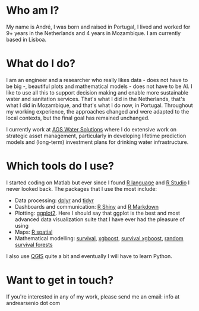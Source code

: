 # Who am I?

My name is André, I was born and raised in Portugal, I lived and worked for 9+ years in the Netherlands and 4 years in Mozambique. I am currently based in Lisboa. 

# What do I do?

I am an engineer and a researcher who really likes data - does not have to be big -, beautiful plots and mathematical models - does not have to be AI. I like to use all this to support decision making and enable more sustainable water and sanitation services. That's what I did in the Netherlands, that's what I did in Mozambique, and that's what I do now, in Portugal. Throughout my working experience, the approaches changed and were adapted to the local contexts, but the final goal has remained unchanged. 

I currently work at [AGS Water Solutions](https://www.ags.pt/) where I do extensive work on strategic asset management, particularly in developing lifetime prediction models and (long-term) investment plans for drinking water infrastructure. 

# Which tools do I use?

I started coding on Matlab but ever since I found [R language](https://www.r-project.org/) and [R Studio](https://www.rstudio.com/) I never looked back. The packages that I use the most include:

- Data processing: [dplyr](https://dplyr.tidyverse.org/) and [tidyr](https://tidyr.tidyverse.org/)
- Dashboards and communication: [R Shiny](https://shiny.rstudio.com/) and [R Markdown](https://rmarkdown.rstudio.com/)
- Plotting: [ggplot2](https://ggplot2.tidyverse.org/). Here I should say that ggplot is the best and most advanced data visualization suite that I have ever had the pleasure of using 
- Maps: [R spatial](https://r-spatial.github.io/sf/)
- Mathematical modelling: [survival](https://cran.r-project.org/package=survival), [xgboost](https://xgboost.readthedocs.io/en/stable/), [survival xgboost](https://rdrr.io/github/IyarLin/survXgboost/), [random survival forests](https://www.randomforestsrc.org/)

I also use [QGIS](https://www.qgis.org/en/site/) quite a bit and eventually I will have to learn Python. 

# Want to get in touch?

If you're interested in any of my work, please send me an email: info at andrearsenio dot com
